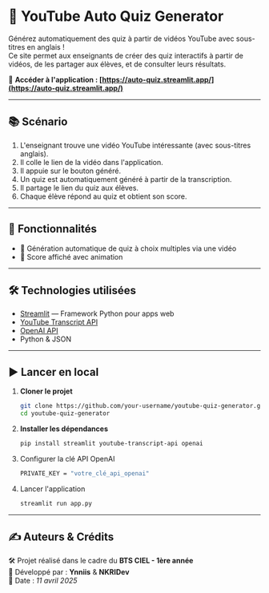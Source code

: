 # 🎥 YouTube Auto Quiz Generator

Générez automatiquement des quiz à partir de vidéos YouTube avec sous-titres en anglais !  
Ce site permet aux enseignants de créer des quiz interactifs à partir de vidéos, de les partager aux élèves, et de consulter leurs résultats.

🔗 **Accéder à l'application : [https://auto-quiz.streamlit.app/](https://auto-quiz.streamlit.app/)**

---

## 📚 Scénario
1. L'enseignant trouve une vidéo YouTube intéressante (avec sous-titres anglais).
2. Il colle le lien de la vidéo dans l'application.
3. Il appuie sur le bouton généré.
4. Un quiz est automatiquement généré à partir de la transcription.
5. Il partage le lien du quiz aux élèves.
6. Chaque élève répond au quiz et obtient son score.

---

## 🚀 Fonctionnalités

- 🎯 Génération automatique de quiz à choix multiples via une vidéo
- 🎈 Score affiché avec animation

---

## 🛠️ Technologies utilisées

- [Streamlit](https://streamlit.io/) — Framework Python pour apps web
- [YouTube Transcript API](https://pypi.org/project/youtube-transcript-api/)
- [OpenAI API](https://platform.openai.com/)
- Python & JSON

---

## ▶️ Lancer en local

1. **Cloner le projet**

   ```bash
   git clone https://github.com/your-username/youtube-quiz-generator.git
   cd youtube-quiz-generator

2. **Installer les dépendances**

   ```bash
   pip install streamlit youtube-transcript-api openai

3. Configurer la clé API OpenAI
   ```bash
   PRIVATE_KEY = "votre_clé_api_openai"

4. Lancer l'application
   ```bash
   streamlit run app.py

---

## ✍️ Auteurs & Crédits

🛠️ Projet réalisé dans le cadre du **BTS CIEL - 1ère année**  
👥 Développé par : **Ynniis** & **NKRIDev**  
📅 Date : *11 avril 2025*
